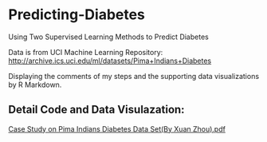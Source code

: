 # Predicting-Diabetes
Using Two Supervised Learning Methods to Predict Diabetes

Data is from UCI Machine Learning Repository: http://archive.ics.uci.edu/ml/datasets/Pima+Indians+Diabetes 

Displaying the comments of my steps and the supporting data visualizations by R Markdown.

## Detail Code and Data Visulazation:
[Case Study on Pima Indians Diabetes Data Set(By Xuan Zhou).pdf](https://github.com/HinChou/Predicting-Diabetes/blob/master/Case%20Study_By%20Xuan%20Zhou.pdf)
